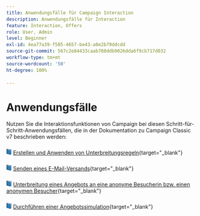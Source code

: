 ```yaml
---
title: Anwendungsfälle für Campaign Interaction
description: Anwendungsfälle für Interaction
feature: Interaction, Offers
role: User, Admin
level: Beginner
exl-id: 4ea77a39-f505-4657-be43-a0e2b79ddcdd
source-git-commit: 567c2e84433caab708ddb9026dda6f9cb717d032
workflow-type: tm+mt
source-wordcount: '50'
ht-degree: 100%

---
```


# Anwendungsfälle

Nutzen Sie die Interaktionsfunktionen von Campaign bei diesen Schritt-für-Schritt-Anwendungsfällen, die in der Dokumentation zu Campaign Classic v7 beschrieben werden:

![](../assets/do-not-localize/book.png) [Erstellen und Anwenden von Unterbreitungsregeln](https://experienceleague.adobe.com/docs/campaign-classic/using/managing-offers/case-study/presentation-rules.html?lang=de){target="_blank"}

![](../assets/do-not-localize/book.png) [Senden eines E-Mail-Versands](https://experienceleague.adobe.com/docs/campaign-classic/using/managing-offers/case-study/offers-on-an-outbound-channel.html?lang=de){target="_blank"}

![](../assets/do-not-localize/book.png) [Unterbreitung eines Angebots an eine anonyme Besucherin bzw. einen anonymen Besucher](https://experienceleague.adobe.com/docs/campaign-classic/using/managing-offers/case-study/offers-on-an-outbound-channel.html?lang=de){target="_blank"}

![](../assets/do-not-localize/book.png) [Durchführen einer Angebotssimulation](https://experienceleague.adobe.com/docs/campaign-classic/using/managing-offers/case-study/offers-on-an-outbound-channel.html?lang=de){target="_blank"}
